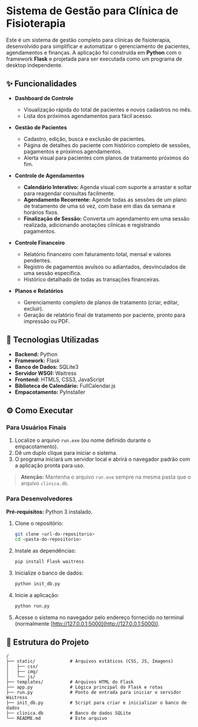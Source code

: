 # Sistema de Gestão para Clínica de Fisioterapia

Este é um sistema de gestão completo para clínicas de fisioterapia, desenvolvido para simplificar e automatizar o gerenciamento de pacientes, agendamentos e finanças. A aplicação foi construída em **Python** com o framework **Flask** e projetada para ser executada como um programa de desktop independente.

## ✨ Funcionalidades

- **Dashboard de Controle**
    - Visualização rápida do total de pacientes e novos cadastros no mês.
    - Lista dos próximos agendamentos para fácil acesso.

- **Gestão de Pacientes**
    - Cadastro, edição, busca e exclusão de pacientes.
    - Página de detalhes do paciente com histórico completo de sessões, pagamentos e próximos agendamentos.
    - Alerta visual para pacientes com planos de tratamento próximos do fim.

- **Controle de Agendamentos**
    - **Calendário Interativo:** Agenda visual com suporte a arrastar e soltar para reagendar consultas facilmente.
    - **Agendamento Recorrente:** Agende todas as sessões de um plano de tratamento de uma só vez, com base em dias da semana e horários fixos.
    - **Finalização de Sessão:** Converta um agendamento em uma sessão realizada, adicionando anotações clínicas e registrando pagamentos.

- **Controle Financeiro**
    - Relatório financeiro com faturamento total, mensal e valores pendentes.
    - Registro de pagamentos avulsos ou adiantados, desvinculados de uma sessão específica.
    - Histórico detalhado de todas as transações financeiras.

- **Planos e Relatórios**
    - Gerenciamento completo de planos de tratamento (criar, editar, excluir).
    - Geração de relatório final de tratamento por paciente, pronto para impressão ou PDF.

## 🚀 Tecnologias Utilizadas

- **Backend:** Python
- **Framework:** Flask
- **Banco de Dados:** SQLite3
- **Servidor WSGI:** Waitress
- **Frontend:** HTML5, CSS3, JavaScript
- **Biblioteca de Calendário:** FullCalendar.js
- **Empacotamento:** PyInstaller

## ⚙️ Como Executar

### Para Usuários Finais

1. Localize o arquivo `run.exe` (ou nome definido durante o empacotamento).
2. Dê um duplo clique para iniciar o sistema.
3. O programa iniciará um servidor local e abrirá o navegador padrão com a aplicação pronta para uso.

> **Atenção:** Mantenha o arquivo `run.exe` sempre na mesma pasta que o arquivo `clinica.db`.

### Para Desenvolvedores

**Pré-requisitos:** Python 3 instalado.

1. Clone o repositório:
     ```bash
     git clone <url-do-repositorio>
     cd <pasta-do-repositorio>
     ```
2. Instale as dependências:
     ```bash
     pip install Flask waitress
     ```
3. Inicialize o banco de dados:
     ```bash
     python init_db.py
     ```
4. Inicie a aplicação:
     ```bash
     python run.py
     ```
5. Acesse o sistema no navegador pelo endereço fornecido no terminal (normalmente [http://127.0.0.1:5000](http://127.0.0.1:5000)).

## 📁 Estrutura do Projeto

```
/
├── static/             # Arquivos estáticos (CSS, JS, Imagens)
│   ├── css/
│   ├── img/
│   └── js/
├── templates/          # Arquivos HTML do Flask
├── app.py              # Lógica principal do Flask e rotas
├── run.py              # Ponto de entrada para iniciar o servidor Waitress
├── init_db.py          # Script para criar e inicializar o banco de dados
├── clinica.db          # Banco de dados SQLite
└── README.md           # Este arquivo
```
